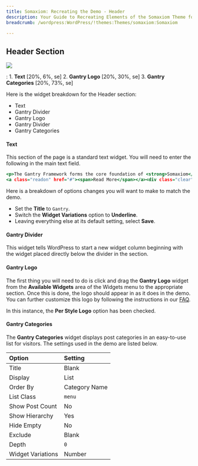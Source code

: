 ```yaml
---
title: Somaxiom: Recreating the Demo - Header
description: Your Guide to Recreating Elements of the Somaxiom Theme for WordPress
breadcrumb: /wordpress:WordPress/!themes:Themes/somaxiom:Somaxiom

---
```


Header Section
-----

![][demo]

:   1. **Text** [20%, 6%, se]
    2. **Gantry Logo** [20%, 30%, se]
    3. **Gantry Categories** [20%, 73%, se]

Here is the widget breakdown for the Header section:

* Text
* Gantry Divider
* Gantry Logo
* Gantry Divider
* Gantry Categories

#### Text

This section of the page is a standard text widget. You will need to enter the following in the main text field.

~~~ .html
<p>The Gantry Framework forms the core foundation of <strong>Somaxiom</strong>, combining a complex and <strong>powerful</strong> infrastructure with an <strong>intuitive</strong> and simple control interface.</p>
<a class="readon" href="#"><span>Read More</span></a><div class="clear"></div>
~~~

Here is a breakdown of options changes you will want to make to match the demo.

* Set the **Title** to `Gantry`.
* Switch the **Widget Variations** option to **Underline**.
* Leaving everything else at its default setting, select **Save**.

#### Gantry Divider

This widget tells WordPress to start a new widget column beginning with the widget placed directly below the divider in the section.

#### Gantry Logo

The first thing you will need to do is click and drag the **Gantry Logo** widget from the **Available Widgets** area of the Widgets menu to the appropriate section. Once this is done, the logo should appear in as it does in the demo. You can further customize this logo by following the instructions in our [FAQ][faq].

In this instance, the **Per Style Logo** option has been checked.

#### Gantry Categories

The **Gantry Categories** widget displays post categories in an easy-to-use list for visitors. The settings used in the demo are listed below.

| Option            | Setting       |
| :----------       | :----------   |
| Title             | Blank         |
| Display           | List          |
| Order By          | Category Name |
| List Class        | `menu`        |
| Show Post Count   | No            |
| Show Hierarchy    | Yes           |
| Hide Empty        | No            |
| Exclude           | Blank         |
| Depth             | `0`           |
| Widget Variations | Number        |

[demo]: assets/demo_1.jpeg
[menu]: ../../start/menus.md
[faq]: faq.md
